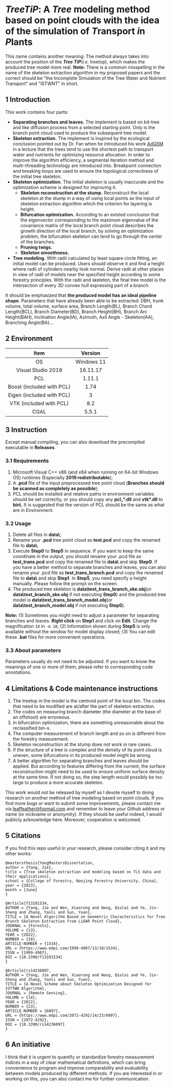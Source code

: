 # *TreeTiP*: A *Tree* modeling method based on point clouds with the idea of the simulation of *T*ransport *i*n *P*lants

This name contains another meaning: The method always takes into account the position of the ***Tree TiP***(*i.e.* treetop), which makes the produced tree model more real.
**Note:** There is a common misspelling in the name of the skeleton extraction algorithm in my proposed papers and the correct should be "the Incomplete Simulation of the Tree Water and Nutrient Transport" and "ISTWNT" in short.

## 1 Introduction
This work contains four parts:
- **Separating branches and leaves.** The implement is based on *k*d-tree and like diffusion process from a selected starting point. Only is the branch point cloud used to produce the subsequent tree model.
- **Skeleton extraction.** The implement is inspired by the ecological conclusion pointed out by Dr. Fan when he introduced his work [AdQSM](https://github.com/GuangpengFan/AdQSM) in a lecture that the trees tend to use the shortest path to transport water and nutrients for optimizing resource allocation. In order to improve the algorithm efficiency, a segmental iteration method and multi-threading technology are introduced into. Breakpoint connection and breaking loops are used to ensure the topological correctness of the initial tree skeleton.
- **Skeleton optimization.** The initial skeleton is usually inaccurate and the optimization scheme is designed for improving it. 
    - **Skeleton reconstruction at the stump.** Reconstruct the local skeleton at the stump in a way of using local points as the input of skeleton extraction algorithm which the criterion for layering is height.
    - **Bifurcation optimization.** According to an existed conclusion that the eigenvector corresponding to the maximum eigenvalue of the covariance matrix of the local branch point cloud describes the growth direction of the local branch, by solving an optimization problem, the bifurcation skeleton can tend to go through the center of the branches.
    - **Pruning twigs.**
    - **Skeleton smoothness.**
- **Tree modeling.** With radii calculated by least square circle fitting, an initial model can be produced. Users should observe it and find a height where radii of cylinders nearby look normal. Derive radii at other places in view of radii of models near the specified height according to some forestry principles. With the radii and skeleton, the final tree model is the intersection of every 3D convex hull expressing part of a branch.
 
It should be emphasized that **the produced model has an ideal pipeline shape**. Parameters that have already been able to be extracted: DBH, trunk volume, total volume, surface area, Branch Length(BL), Branch Chord Length(BCL), Branch Diameter(BD), Branch Height(BH), Branch Arc Height(BAH), Inclination Angle(IA), Azimuth, Axil Angle - Skeleton(AA), Branching Angle(BA)...


## 2 Environment

|            Item           |   Version  |
| :-----------------------: | :--------: |
|             OS            | Windows 11 |
|     Visual Studio 2019    |  16.11.17  |
|            PCL            |   1.11.1   |
| Boost (included with PCL) |    1.74    |
| Eigen (included with PCL) |      3     |
|  VTK (included with PCL)  |     8.2    |
|            CGAL           |    5.5.1   |

## 3 Instruction

Except manual compiling, you can also download the precompiled executable in **Releases**.

### 3.1 Requirements

1.  Microsoft Visual C++ x86 (and x64 when running on 64-bit Windows OS) runtimes (Especially **2019 redistributable**);
2.  A **.pcd** file of the input preprocessed tree point cloud (**Branches should be scanned as completely as possible**);
3.  PCL should be installed and relative paths in environment variables should be set correctly, or you should copy any **pcl_\*.dll** and **vtk\*.dll** to **bin\\**. It is suggested that the version of PCL should be the same as what are in Environment.

### 3.2 Usage
1. Delete all files in **data\\**;
2. Rename your **.pcd** tree point cloud as **test.pcd** and copy the renamed file to **data\\**;
3. Execute **Step0** to **Step5** in sequence. If you want to keep the same coordinate in the output, you should rename your .pcd file as **test_trans.pcd** and copy the renamed file to **data\\** and skip **Step0**. If you have a better method to separate branches and leaves, you can also rename your .pcd file as **test_trans_branch.pcd** and copy the renamed file to **data\\** and skip **Step1**. In **Step5**, you need specify a height manually. Please follow the prompt on the screen.
4. The produced tree skeleton is **data\\test_trans_branch_ske.obj**(or **data\\test_branch_ske.obj** if not executing **Step0**) and the produced tree model is **data\\test_trans_branch_model.obj**(or **data\\test_branch_model.obj** if not executing **Step0**).

**Note:** (1) Sometimes you might need to adjust a parameter for separating branches and leaves. **Right click** on **Step1** and click on **Edit**. Change the magnification `10` in  `-m 10`; (2) Information shown during **Step5** is only available without the window for model display closed; (3) You can edit these **.bat** files for more convenient operations.

### 3.3 About parameters

Parameters usually do not need to be adjusted. If you want to know the meanings of one or more of them, please refer to corresponding code annotations.

## 4 Limitations & Code maintenance instructions

1.  The treetop in the model is the centroid point of the local bin. The codes that need to be modified are at/after the part of skeleton extraction.
2.  The codes on measuring branch diameter (the diameter at the base of an offshoot) are erroneous.
3.  In bifurcation optimization, there are something unreasonable about the reclassified bin-s.
4.  The computer measurement of branch length and so on is different from the forestry measurement.
5.  Skeleton reconstruction at the stump does not work in rare cases.
6.  If the structure of a tree is complex and the density of its point cloud is uneven, some bifurcations in its produced model might be wrong.
7.  A better algorithm for separating branches and leaves should be applied. But according to features differing from the current, the surface reconstruction might need to be used to ensure uniform surface density at the same time. If not doing so, the step length would possibly be too large to produce a more accurate skeleton.

This work would not be released by myself as I devote myself to doing research on another method of tree modeling based on point clouds. If you find more bugs or want to submit some improvements, please contact me via [leaffeather@foxmail.com](mailto:leaffeather@foxmail.com) and remember to leave your Github address or name (or nickname or anonymity). If they should be useful indeed, I would publicly acknowledge here. Moreover, cooperation is welcomed.

## 5 Citations

If you find this repo useful in your research, please consider citing it and my other works:
```
@mastersthesis{YangMastersDissertation, 
author = {Yang, Jie}, 
title = {Tree skeleton extraction and modeling based on TLS data and their applications},
school = {College of Forestry, Nanjing Forestry University, China}, 
year = {2023},
month = {June}
}
```

```
@Article{f13101534,
AUTHOR = {Yang, Jie and Wen, Xiaorong and Wang, Qiulai and Ye, Jin-Sheng and Zhang, Yanli and Sun, Yuan},
TITLE = {A Novel Algorithm Based on Geometric Characteristics for Tree Branch Skeleton Extraction from LiDAR Point Cloud},
JOURNAL = {Forests},
VOLUME = {13},
YEAR = {2022},
NUMBER = {10},
ARTICLE-NUMBER = {1534},
URL = {https://www.mdpi.com/1999-4907/13/10/1534},
ISSN = {1999-4907},
DOI = {10.3390/f13101534}
}
```

```
@Article{rs14236097,
AUTHOR = {Yang, Jie and Wen, Xiaorong and Wang, Qiulai and Ye, Jin-Sheng and Zhang, Yanli and Sun, Yuan},
TITLE = {A Novel Scheme about Skeleton Optimization Designed for ISTTWN Algorithm},
JOURNAL = {Remote Sensing},
VOLUME = {14},
YEAR = {2022},
NUMBER = {23},
ARTICLE-NUMBER = {6097},
URL = {https://www.mdpi.com/2072-4292/14/23/6097},
ISSN = {2072-4292},
DOI = {10.3390/rs14236097}
}
```

## 6 An initiative
I think that it is urgent to quantify or standardize forestry measurement indices in a way of clear mathematical definitions, which can bring convenience to program and improve comparability and evaluability between models produced by different methods. If you are interested in or working on this, you can also contact me for further communication.
